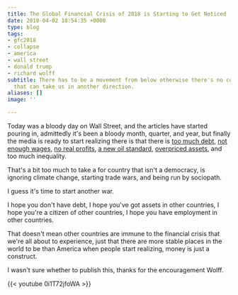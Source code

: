 ```yaml
---
title: The Global Financial Crisis of 2018 is Starting to Get Noticed
date: 2018-04-02 18:54:35 +0000
type: blog
tags:
- gfc2018
- collapse
- america
- wall street
- donald trump
- richard wolff
subtitle: There has to be a movement from below otherwise there's no counter force
  that can take us in another direction.
aliases: []
image: ''

---
```

Today was a bloody day on Wall Street, and the articles have started pouring in, admittedly it's been a bloody month, quarter, and year, but finally the media is ready to start realizing there is that there is [too much debt](https://www.bloomberg.com/news/articles/2018-04-02/rising-rates-sounding-alarm-bells-for-debt-laden-u-s-consumers), [not enough wages](https://www.zerohedge.com/news/2018-04-02/i-cant-pay-my-bills-mcdonalds-employees-furious-company-renegs-wage-hikes), [no real profits](https://www.zerohedge.com/news/2018-04-02/grants-almost-daily-dear-mr-fantasy), [a new oil standard](http://www.globaltimes.cn/content/1095841.shtml), [overpriced assets](https://www.zerohedge.com/news/2018-04-02/stocks-suffer-worst-q2-start-great-depression), and too much inequality.

That's a bit too much to take a for country that isn't a democracy, is ignoring climate change, starting trade wars, and being run by sociopath.

I guess it's time to start another war.

I hope you don't have debt, I hope you've got assets in other countries, I hope you're a citizen of other countries, I hope you have employment in other countries.

That doesn't mean other countries are immune to the financial crisis that we're all about to experience, just that there are more stable places in the world to be than America when people start realizing, money is just a construct.

I wasn't sure whether to publish this, thanks for the encouragement Wolff.

{{< youtube 0i1T72jfoWA >}}
